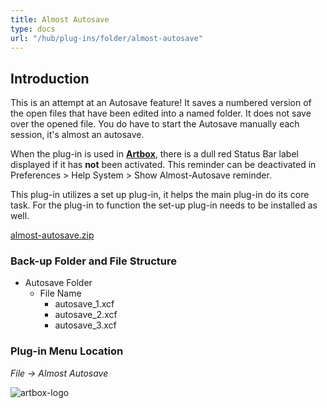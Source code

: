 ```yaml
---
title: Almost Autosave
type: docs
url: "/hub/plug-ins/folder/almost-autosave"
---
```


## Introduction

This is an attempt at an Autosave feature! It saves a numbered version of the open files that have been edited into a named folder. It does not save over the opened file. You do have to start the Autosave manually each session, it's almost an autosave.

When the plug-in is used in [**Artbox**](https://script-fu.github.io/artbox/), there is a dull red Status Bar label displayed if it has **not** been activated. This reminder can be deactivated in Preferences > Help System > Show Almost-Autosave reminder.

This plug-in utilizes a set up plug-in, it helps the main plug-in do its core task. For the plug-in to function the set-up plug-in needs to be installed as well.

[almost-autosave.zip](/funky/downloads/almost-autosave.zip)

### Back-up Folder and File Structure

* Autosave Folder
  * File Name
    * autosave_1.xcf
    * autosave_2.xcf
    * autosave_3.xcf

### Plug-in Menu Location

_File -> Almost Autosave_

![artbox-logo](/images/autosave.webp)
